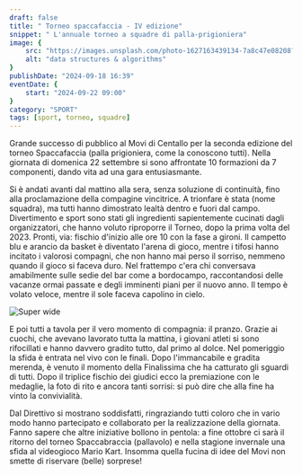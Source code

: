 ```yaml
---
draft: false
title: " Torneo spaccafaccia - IV edizione"
snippet: " L'annuale torneo a squadre di palla-prigioniera"
image: {
    src: "https://images.unsplash.com/photo-1627163439134-7a8c47e08208?&fit=crop&w=430&h=240",
    alt: "data structures & algorithms"
}
publishDate: "2024-09-18 16:39"
eventDate: {
    start: "2024-09-22 09:00"
}
category: "SPORT"
tags: [sport, torneo, squadre]
---
```


Grande successo di pubblico al Movi di Centallo per la seconda edizione del torneo Spaccafaccia (palla prigioniera, come la conoscono tutti). Nella giornata di domenica 22 settembre si sono affrontate 10 formazioni da 7 componenti, dando vita ad una gara entusiasmante. 

Si è andati avanti dal mattino alla sera, senza soluzione di continuità, fino alla proclamazione della compagine vincitrice. A trionfare è stata (nome squadra), ma tutti hanno dimostrato lealtà dentro e fuori dal campo.
Divertimento e sport sono stati gli ingredienti sapientemente cucinati dagli organizzatori, che hanno voluto riproporre il Torneo, dopo la prima volta del 2023.
Pronti, via: fischio d'inizio alle ore 10 con la fase a gironi. Il campetto blu e arancio da basket è diventato l'arena di gioco, mentre i tifosi hanno incitato i valorosi compagni, che non hanno mai perso il sorriso, nemmeno quando il gioco si faceva duro. Nel frattempo c'era chi conversava amabilmente sulle sedie del bar come a bordocampo, raccontandosi delle vacanze ormai passate e degli imminenti piani per il nuovo anno. Il tempo è volato veloce, mentre il sole faceva capolino in cielo.

![Super wide](https://images.unsplash.com/photo-1471128466710-c26ff0d26143?crop=entropy&cs=tinysrgb&fit=max&fm=jpg&ixid=MnwxfDB8MXxyYW5kb218MHx8fHx8fHx8MTY2MDc4MTk3Mw&ixlib=rb-1.2.1&q=80&utm_campaign=api-credit&utm_medium=referral&utm_source=unsplash_source&w=1080)

E poi tutti a tavola per il vero momento di compagnia: il pranzo. Grazie ai cuochi, che avevano lavorato tutta la mattina, i giovani atleti si sono rifocillati e hanno davvero gradito tutto, dal primo al dolce. Nel pomeriggio la sfida è entrata nel vivo con le finali. Dopo l'immancabile e gradita merenda, è venuto il momento della Finalissima che ha catturato gli sguardi di tutti. Dopo il triplice fischio dei giudici ecco la premiazione con le medaglie, la foto di rito e ancora tanti sorrisi: si può dire che alla fine ha vinto la convivialità.

Dal Direttivo si mostrano soddisfatti, ringraziando tutti coloro che in vario modo hanno partecipato e collaborato per la realizzazione della giornata. Fanno sapere che altre iniziative bollono in pentola: a fine ottobre ci sarà il ritorno del torneo Spaccabraccia (pallavolo) e nella stagione invernale una sfida al videogioco Mario Kart. Insomma quella fucina di idee del Movi non smette di riservare (belle) sorprese!
